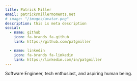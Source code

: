```yaml
---
title: Patrick Miller
email: patrick@millermoments.net
# image: "/images/avatar.png"
description: this is meta description
social:
  - name: github
    icon: fa-brands fa-github
    link: https://github.com/patgmiller

  - name: linkedin
    icon: fa-brands fa-linkedin
    link: https://linkedin.com/in/patgmiller
---
```


Software Engineer, tech enthusiast, and aspiring human being.
